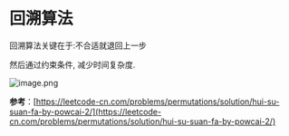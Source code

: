 # 回溯算法

回溯算法关键在于:不合适就退回上一步

然后通过约束条件, 减少时间复杂度.

![image.png](https://ws1.sinaimg.cn/large/006alGmrgy1g9xrsftahmj31o00s7tfr.jpg)

**参考**：[https://leetcode-cn.com/problems/permutations/solution/hui-su-suan-fa-by-powcai-2/](https://leetcode-cn.com/problems/permutations/solution/hui-su-suan-fa-by-powcai-2/)
